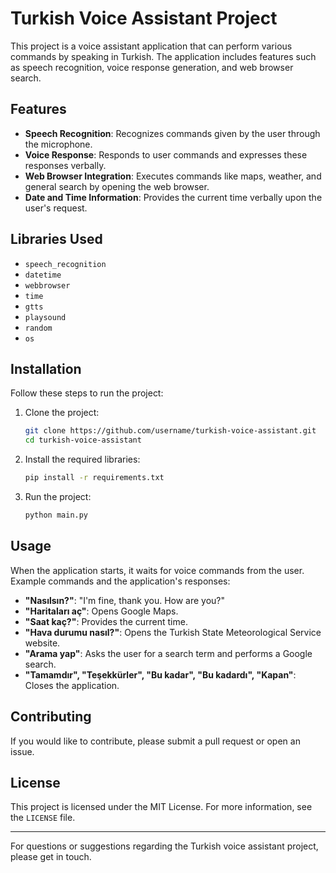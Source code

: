 # Turkish Voice Assistant Project

This project is a voice assistant application that can perform various commands by speaking in Turkish. The application includes features such as speech recognition, voice response generation, and web browser search.

## Features

- **Speech Recognition**: Recognizes commands given by the user through the microphone.
- **Voice Response**: Responds to user commands and expresses these responses verbally.
- **Web Browser Integration**: Executes commands like maps, weather, and general search by opening the web browser.
- **Date and Time Information**: Provides the current time verbally upon the user's request.

## Libraries Used

- `speech_recognition`
- `datetime`
- `webbrowser`
- `time`
- `gtts`
- `playsound`
- `random`
- `os`

## Installation

Follow these steps to run the project:

1. Clone the project:
    ```sh
    git clone https://github.com/username/turkish-voice-assistant.git
    cd turkish-voice-assistant
    ```

2. Install the required libraries:
    ```sh
    pip install -r requirements.txt
    ```

3. Run the project:
    ```sh
    python main.py
    ```

## Usage

When the application starts, it waits for voice commands from the user. Example commands and the application's responses:

- **"Nasılsın?"**: "I'm fine, thank you. How are you?"
- **"Haritaları aç"**: Opens Google Maps.
- **"Saat kaç?"**: Provides the current time.
- **"Hava durumu nasıl?"**: Opens the Turkish State Meteorological Service website.
- **"Arama yap"**: Asks the user for a search term and performs a Google search.
- **"Tamamdır", "Teşekkürler", "Bu kadar", "Bu kadardı", "Kapan"**: Closes the application.

## Contributing

If you would like to contribute, please submit a pull request or open an issue.

## License

This project is licensed under the MIT License. For more information, see the `LICENSE` file.

---

For questions or suggestions regarding the Turkish voice assistant project, please get in touch.
